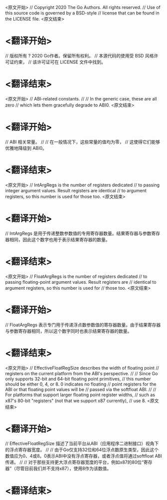 
<原文开始>
// Copyright 2020 The Go Authors. All rights reserved.
// Use of this source code is governed by a BSD-style
// license that can be found in the LICENSE file.
<原文结束>

# <翻译开始>
// 版权所有 ? 2020 Go作者。保留所有权利。
// 本源代码的使用受 BSD 风格许可证约束，
// 该许可证可在 LICENSE 文件中找到。
# <翻译结束>


<原文开始>
	// ABI-related constants.
	//
	// In the generic case, these are all zero
	// which lets them gracefully degrade to ABI0.
<原文结束>

# <翻译开始>
// ABI 相关常量。
//
// 在一般情况下，这些常量的值均为零，
// 这使得它们能够优雅地降级到 ABI0。
# <翻译结束>


<原文开始>
	// IntArgRegs is the number of registers dedicated
	// to passing integer argument values. Result registers are identical
	// to argument registers, so this number is used for those too.
<原文结束>

# <翻译开始>
// IntArgRegs 是用于传递整数参数值的专用寄存器数量。结果寄存器与参数寄存器相同，因此这个数字也用于表示结果寄存器的数量。
# <翻译结束>


<原文开始>
	// FloatArgRegs is the number of registers dedicated
	// to passing floating-point argument values. Result registers are
	// identical to argument registers, so this number is used for
	// those too.
<原文结束>

# <翻译开始>
// FloatArgRegs 表示专门用于传递浮点数参数值的寄存器数量。由于结果寄存器与参数寄存器相同，所以这个数字同时也表示结果寄存器的数量。
# <翻译结束>


<原文开始>
	// EffectiveFloatRegSize describes the width of floating point
	// registers on the current platform from the ABI's perspective.
	//
	// Since Go only supports 32-bit and 64-bit floating point primitives,
	// this number should be either 0, 4, or 8. 0 indicates no floating
	// point registers for the ABI or that floating point values will be
	// passed via the softfloat ABI.
	//
	// For platforms that support larger floating point register widths,
	// such as x87's 80-bit "registers" (not that we support x87 currently),
	// use 8.
<原文结束>

# <翻译开始>
// EffectiveFloatRegSize 描述了当前平台从ABI（应用程序二进制接口）视角下的浮点寄存器宽度。
//
// 由于Go仅支持32位和64位浮点数原生类型，因此这个数值应为0、4或8。0表示ABI中没有浮点寄存器，或者浮点值将通过softfloat ABI传递。
//
// 对于那些支持更大浮点寄存器宽度的平台，例如x87的80位“寄存器”（尽管目前我们并不支持x87），使用8作为该数值。
# <翻译结束>

